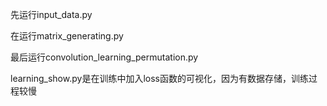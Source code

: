 先运行input_data.py

在运行matrix_generating.py

最后运行convolution_learning_permutation.py

learning_show.py是在训练中加入loss函数的可视化，因为有数据存储，训练过程较慢

